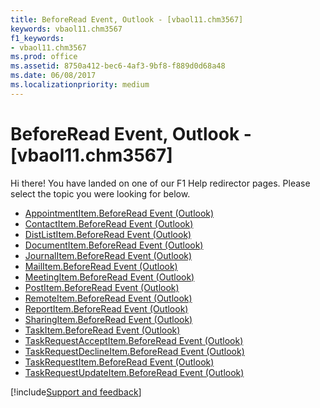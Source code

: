 ```yaml
---
title: BeforeRead Event, Outlook - [vbaol11.chm3567]
keywords: vbaol11.chm3567
f1_keywords:
- vbaol11.chm3567
ms.prod: office
ms.assetid: 8750a412-bec6-4af3-9bf8-f889d0d68a48
ms.date: 06/08/2017
ms.localizationpriority: medium
---
```



# BeforeRead Event, Outlook - [vbaol11.chm3567]

Hi there! You have landed on one of our F1 Help redirector pages. Please select the topic you were looking for below.

- [AppointmentItem.BeforeRead Event (Outlook)](https://msdn.microsoft.com/library/c5a696e6-96c3-ac4f-d81b-e103b8c091c5%28Office.15%29.aspx)
- [ContactItem.BeforeRead Event (Outlook)](https://msdn.microsoft.com/library/cebd1e59-b3a4-3c9d-5ed1-ff95c2c3d1ed%28Office.15%29.aspx)
- [DistListItem.BeforeRead Event (Outlook)](https://msdn.microsoft.com/library/4b8c5b45-7365-930a-3779-705bdd885893%28Office.15%29.aspx)
- [DocumentItem.BeforeRead Event (Outlook)](https://msdn.microsoft.com/library/5b494a75-3d56-ee3f-8415-b44bca720440%28Office.15%29.aspx)
- [JournalItem.BeforeRead Event (Outlook)](https://msdn.microsoft.com/library/698f28ba-04f4-e26e-e281-869b96563f56%28Office.15%29.aspx)
- [MailItem.BeforeRead Event (Outlook)](https://msdn.microsoft.com/library/de506bc1-37af-0738-1381-56d69e05e829%28Office.15%29.aspx)
- [MeetingItem.BeforeRead Event (Outlook)](https://msdn.microsoft.com/library/da5383b0-c2bd-d0b2-b023-c493d469d3d2%28Office.15%29.aspx)
- [PostItem.BeforeRead Event (Outlook)](https://msdn.microsoft.com/library/26a64e4e-a48e-84e8-4fea-70913a8f170f%28Office.15%29.aspx)
- [RemoteItem.BeforeRead Event (Outlook)](https://msdn.microsoft.com/library/aa42bad1-3bab-a2f2-6565-9804dc90ae6d%28Office.15%29.aspx)
- [ReportItem.BeforeRead Event (Outlook)](https://msdn.microsoft.com/library/dc485dac-3ee0-f20e-c9b8-6dd01b56ac30%28Office.15%29.aspx)
- [SharingItem.BeforeRead Event (Outlook)](https://msdn.microsoft.com/library/3c376a67-6d50-5eb2-45e9-975b68b17a5e%28Office.15%29.aspx)
- [TaskItem.BeforeRead Event (Outlook)](https://msdn.microsoft.com/library/b01afdf1-f4a4-8a62-d2c7-bf312ec14f29%28Office.15%29.aspx)
- [TaskRequestAcceptItem.BeforeRead Event (Outlook)](https://msdn.microsoft.com/library/7641153e-d6c1-2551-60ae-76cff59dfa8e%28Office.15%29.aspx)
- [TaskRequestDeclineItem.BeforeRead Event (Outlook)](https://msdn.microsoft.com/library/9742022b-89b0-b3d5-20f0-b9d974a06edd%28Office.15%29.aspx)
- [TaskRequestItem.BeforeRead Event (Outlook)](https://msdn.microsoft.com/library/edeaa780-03ec-a532-da97-7d7d6f766660%28Office.15%29.aspx)
- [TaskRequestUpdateItem.BeforeRead Event (Outlook)](https://msdn.microsoft.com/library/000f1a63-b3f3-cda3-b1fa-1f49c6b539f2%28Office.15%29.aspx)

[!include[Support and feedback](~/includes/feedback-boilerplate.md)]